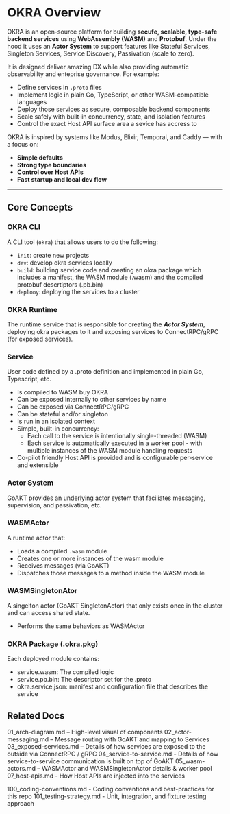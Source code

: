 # OKRA Overview

OKRA is an open-source platform for building **secufe, scalable, type-safe backend services** using **WebAssembly (WASM)** and **Protobuf**.  Under the hood it uses an **Actor System** to support features like Stateful Services, Singleton Services, Service Discovery, Passivation (scale to zero).

It is designed deliver amazing DX while also providing automatic observabiilty and enteprise governance.  For example:
- Define services in `.proto` files
- Implement logic in plain Go, TypeScript, or other WASM-compatible languages
- Deploy those services as secure, composable backend components
- Scale safely with built-in concurrency, state, and isolation features
- Control the exact Host API surface area a sevice has accress to

OKRA is inspired by systems like Modus, Elixir, Temporal, and Caddy — with a focus on:
- **Simple defaults**
- **Strong type boundaries**
- **Control over Host APIs**
- **Fast startup and local dev flow**

---

## Core Concepts

### OKRA CLI
A CLI tool (`okra`) that allows users to do the following: 
- `init`: create new projects
- `dev`: develop okra services locally 
- `build`: building service code and creating an okra package which includes a manifest, the WASM module (.wasm) and the compiled protobuf descrtiptors (.pb.bin) 
- `deplooy`: deploying the services to a cluster

### OKRA Runtime
The runtime service that is responsible for creating the ***Actor System***, deploying okra packages to it and exposing services to ConnectRPC/gRPC (for exposed services).

### Service
User code defined by a .proto definition and implemented in plain Go, Typescript, etc.
- Is compiled to WASM buy OKRA
- Can be exposed internally to other services by name
- Can be exposed via ConnectRPC/gRPC
- Can be stateful and/or singleton
- Is run in an isolated context
- Simple, built-in concurrency:
    - Each call to the service is intentionally single-threaded (WASM)
    - Each service is automatically executed in a worker pool - with multiple instances of the WASM module handling requests 
- Co-pilot friendly Host API is provided and is configurable per-service and extensible

### Actor System
GoAKT provides an underlying actor system that faciliates messaging, supervision, and passivation, etc.

### WASMActor
A runtime actor that:
- Loads a compiled `.wasm` module
- Creates one or more instances of the wasm module
- Receives messages (via GoAKT)
- Dispatches those messages to a method inside the WASM module

### WASMSingletonAtor
A singelton actor (GoAKT SingletonActor) that only exists once in the cluster and can access shared state.
- Performs the same behaviors as WASMActor

### OKRA Package (.okra.pkg)
Each deployed module contains:
- service.wasm: The compiled logic
- service.pb.bin: The descriptor set for the .proto
- okra.service.json: manifest and configuration file that describes the service

## Related Docs
01_arch-diagram.md – High-level visual of components
02_actor-messaging.md – Message routing with GoAKT and mapping to Services
03_exposed-services.md – Details of how services are exposed to the outside via ConnectRPC / gRPC
04_service-to-service.md - Details of how service-to-service communication is built on top of GoAKT
05_wasm-actors.md – WASMActor and WASMSingletonActor details & worker pool
07_host-apis.md - How Host APIs are injected into the services

100_coding-conventions.md - Coding conventions and best-practices for this repo 
101_testing-strategy.md - Unit, integration, and fixture testing approach

